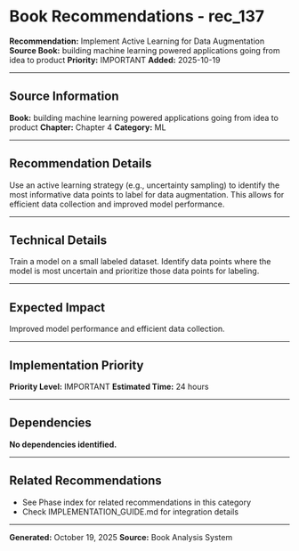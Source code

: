 # Book Recommendations - rec_137

**Recommendation:** Implement Active Learning for Data Augmentation
**Source Book:** building machine learning powered applications going from idea to product
**Priority:** IMPORTANT
**Added:** 2025-10-19

---

## Source Information

**Book:** building machine learning powered applications going from idea to product
**Chapter:** Chapter 4
**Category:** ML

---

## Recommendation Details

Use an active learning strategy (e.g., uncertainty sampling) to identify the most informative data points to label for data augmentation. This allows for efficient data collection and improved model performance.

---

## Technical Details

Train a model on a small labeled dataset. Identify data points where the model is most uncertain and prioritize those data points for labeling.

---

## Expected Impact

Improved model performance and efficient data collection.

---

## Implementation Priority

**Priority Level:** IMPORTANT
**Estimated Time:** 24 hours

---

## Dependencies

**No dependencies identified.**

---

## Related Recommendations

- See Phase index for related recommendations in this category
- Check IMPLEMENTATION_GUIDE.md for integration details

---

**Generated:** October 19, 2025
**Source:** Book Analysis System
